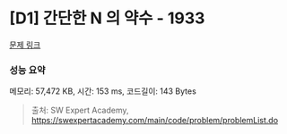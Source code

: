 # [D1] 간단한 N 의 약수 - 1933 

[문제 링크](https://swexpertacademy.com/main/code/problem/problemDetail.do?contestProbId=AV5PhcWaAKIDFAUq) 

### 성능 요약

메모리: 57,472 KB, 시간: 153 ms, 코드길이: 143 Bytes



> 출처: SW Expert Academy, https://swexpertacademy.com/main/code/problem/problemList.do